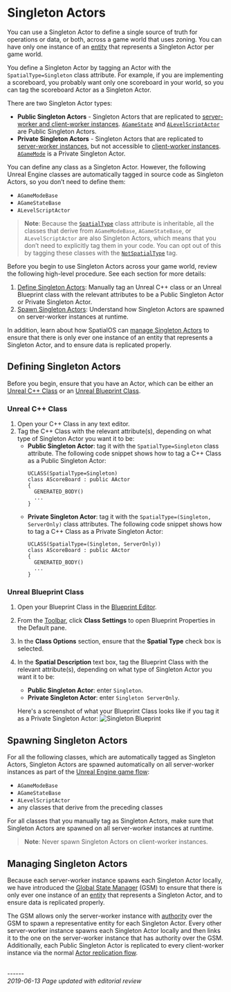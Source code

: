 
# Singleton Actors

You can use a Singleton Actor to define a single source of truth for operations or data, or both, across a game world that uses zoning. You can have only one instance of an [entity]({{urlRoot}}/content/glossary#entity) that represents a Singleton Actor per game world.

You define a Singleton Actor by tagging an Actor with the `SpatialType=Singleton` class attribute. For example, if you are implementing a scoreboard, you probably want only one scoreboard in your world, so you can tag the scoreboard Actor as a Singleton Actor.

There are two Singleton Actor types:

* **Public Singleton Actors** - Singleton Actors that are replicated to [server-worker and client-worker instances]({{urlRoot}}/content/glossary#worker). [`AGameState`](https://docs.unrealengine.com/en-US/Gameplay/Framework/GameMode) and [`ALevelScriptActor`](https://api.unrealengine.com/INT/API/Runtime/Engine/Engine/ALevelScriptActor/index.html) are Public Singleton Actors.
* **Private Singleton Actors** - Singleton Actors that are replicated to [server-worker instances]({{urlRoot}}/content/glossary#worker), but not accessible to [client-worker instances]({{urlRoot}}/content/glossary#worker). [`AGameMode`](https://docs.unrealengine.com/en-US/Gameplay/Framework/GameMode) is a Private Singleton Actor.

You can define any class as a Singleton Actor. However, the following Unreal Engine classes are automatically tagged in source code as Singleton Actors, so you don’t need to define them:

* `AGameModeBase`
* `AGameStateBase`
* `ALevelScriptActor`

> **Note**: Because the [`SpatialType`]({{urlRoot}}/content/spatial-type) class attribute is inheritable, all the classes that derive from `AGameModeBase`, `AGameStateBase`, or `ALevelScriptActor` are also Singleton Actors, which means that you don’t need to explicitly tag them in your code. You can opt out of this by tagging these classes with the [`NotSpatialType`]({{urlRoot}}/content/spatial-type#spatial-type) tag.

Before you begin to use Singleton Actors across your game world, review the following high-level procedure. See each section for more details:

1. [Define Singleton Actors](#defining-singleton-actors): Manually tag an Unreal C++ class or an Unreal Blueprint class with the relevant attributes to be a Public Singleton Actor or Private Singleton Actor.
1. [Spawn Singleton Actors](#spawning-singleton-actors): Understand how Singleton Actors are spawned on server-worker instances at runtime.

In addition, learn about how SpatialOS can [manage Singleton Actors](#managing-singleton-actors) to ensure that there is only ever one instance of an entity that represents a Singleton Actor, and to ensure data is replicated properly. 

## Defining Singleton Actors

Before you begin, ensure that you have an Actor, which can be either an [Unreal C++ Class](https://docs.unrealengine.com/en-us/Programming/Development/ManagingGameCode/CppClassWizard) or an [Unreal Blueprint Class](https://docs.unrealengine.com/en-US/Engine/Blueprints/UserGuide/Types/ClassBlueprint).

### Unreal C++ Class

1. Open your C++ Class in any text editor.
2. Tag the C++ Class with the relevant attribute(s), depending on what type of Singleton Actor you want it to be:
   * **Public Singleton Actor**: tag it with the `SpatialType=Singleton` class attribute. The following code snippet shows how to tag a C++ Class as a Public Singleton Actor:
     ```
     UCLASS(SpatialType=Singleton)
     class AScoreBoard : public AActor
     {
       GENERATED_BODY()
       ...
     }
     ```
   * **Private Singleton Actor**: tag it with the `SpatialType=(Singleton, ServerOnly)` class attributes. The following code snippet shows how to tag a C++ Class as a Private Singleton Actor:
     ```
     UCLASS(SpatialType=(Singleton, ServerOnly))
     class AScoreBoard : public AActor
     {
       GENERATED_BODY()
       ...
     }
     ``` 

### Unreal Blueprint Class

1. Open your Blueprint Class in the [Blueprint Editor](https://docs.unrealengine.com/en-us/Engine/Blueprints/Editor).
2. From the [Toolbar](https://docs.unrealengine.com/en-US/Engine/Blueprints/Editor/UIComponents/Toolbar), click **Class Settings** to open Blueprint Properties in the Default pane.
3. In the **Class Options** section, ensure that the **Spatial Type** check box is selected.
4. In the **Spatial Description** text box, tag the Blueprint Class with the relevant attribute(s), depending on what type of Singleton Actor you want it to be:
   * **Public Singleton Actor**: enter `Singleton`.
   * **Private Singleton Actor**: enter `Singleton ServerOnly`.
    
    Here's a screenshot of what your Blueprint Class looks like if you tag it as a Private Singleton Actor:
    ![Singleton Blueprint]({{assetRoot}}assets/screen-grabs/blueprint-singleton.png)

## Spawning Singleton Actors

For all the following classes, which are automatically tagged as Singleton Actors, Singleton Actors are spawned automatically on all server-worker instances as part of the [Unreal Engine game flow](https://docs.unrealengine.com/en-US/Gameplay/Framework/GameFlow):

  - `AGameModeBase`
  - `AGameStateBase`
  - `ALevelScriptActor`
  - any classes that derive from the preceding classes

For all classes that you manually tag as Singleton Actors, make sure that Singleton Actors are spawned on all server-worker instances at runtime.

> **Note**: Never spawn Singleton Actors on client-worker instances.

## Managing Singleton Actors

Because each server-worker instance spawns each Singleton Actor locally, we have introduced the [Global State Manager]({{urlRoot}}/content/glossary#global-state-manager) (GSM) to ensure that there is only ever one instance of an [entity]({{urlRoot}}/content/glossary#entity) that represents a Singleton Actor, and to ensure data is replicated properly. 

The GSM allows only the server-worker instance with [authority]({{urlRoot}}/content/glossary#authority) over the GSM to spawn a representative entity for each Singleton Actor. Every other server-worker instance spawns each Singleton Actor locally and then links it to the one on the server-worker instance that has authority over the GSM. Additionally, each Public Singleton Actor is replicated to every client-worker instance via the normal [Actor replication flow](https://docs.unrealengine.com/en-us/Gameplay/Networking/Actors/ReplicationFlow).



<br/>------<br/>
_2019-06-13 Page updated with editorial review_
